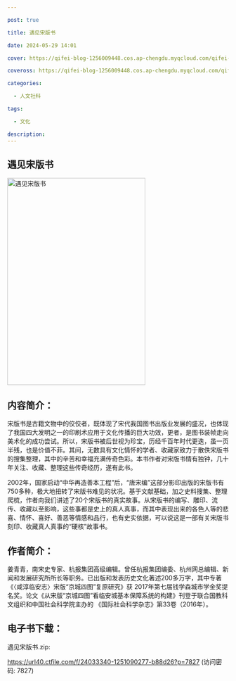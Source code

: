 ```yaml
---

post: true

title: 遇见宋版书

date: 2024-05-29 14:01

cover: https://qifei-blog-1256009448.cos.ap-chengdu.myqcloud.com/qifei-blog/659ba81e871b83018a2e840a.jpg

coveross: https://qifei-blog-1256009448.cos.ap-chengdu.myqcloud.com/qifei-blog/659ba81e871b83018a2e840a.jpg

categories:

  - 人文社科

tags:

  - 文化

description:
---
```


## 遇见宋版书
<img alt="遇见宋版书 " class="aligncenter loaded" data-was-processed="true" decoding="async" fetchpriority="high" height="471" src="https://qifei-blog-1256009448.cos.ap-chengdu.myqcloud.com/qifei-blog/659ba81e871b83018a2e840a.jpg " style="cursor: zoom-in;" width="314"/>

## 内容简介：

宋版书是古籍文物中的佼佼者，既体现了宋代我国图书出版业发展的盛况，也体现了我国四大发明之一的印刷术应用于文化传播的巨大功效，更者，是图书装帧走向美术化的成功尝试。所以，宋版书被后世视为珍宝，历经千百年时代更迭，虽一页半残，也是价值不菲。其间，无数具有文化情怀的学者、收藏家致力于散佚宋版书的搜集整理，其中的辛苦和幸福充满传奇色彩。本书作者对宋版书情有独钟，几十年关注、收藏、整理这些传奇经历，遂有此书。

2002年，国家启动“中华再造善本工程”后，“唐宋编”这部分影印出版的宋版书有750多种，极大地扭转了宋版书难见的状况。基于文献基础，加之史料搜集、整理爬梳，作者向我们讲述了20个宋版书的真实故事。从宋版书的编写、雕印、流传、收藏以至影响，这些事都是史上的真人真事，而其中表现出来的各色人等的悲喜、情怀、喜好、善恶等情感和品行，也有史实依据，可以说这是一部有关宋版书刻印、收藏真人真事的“硬核”故事书。

## 作者简介：

姜青青，南宋史专家、杭报集团高级编辑。曾任杭报集团编委、杭州网总编辑、新闻和发展研究所所长等职务。已出版和发表历史文化著述200多万字，其中专著《〈咸淳临安志〉宋版“京城四图”复原研究》获 2017年第七届钱学森城市学金奖提名奖。论文《从宋版“京城四图”看临安城基本保障系统的构建》刊登于联合国教科文组织和中国社会科学院主办的 《国际社会科学杂志》第33卷（2016年）。

##  电子书下载：

遇见宋版书.zip: 

https://url40.ctfile.com/f/24033340-1251090277-b88d26?p=7827 (访问密码: 7827)
